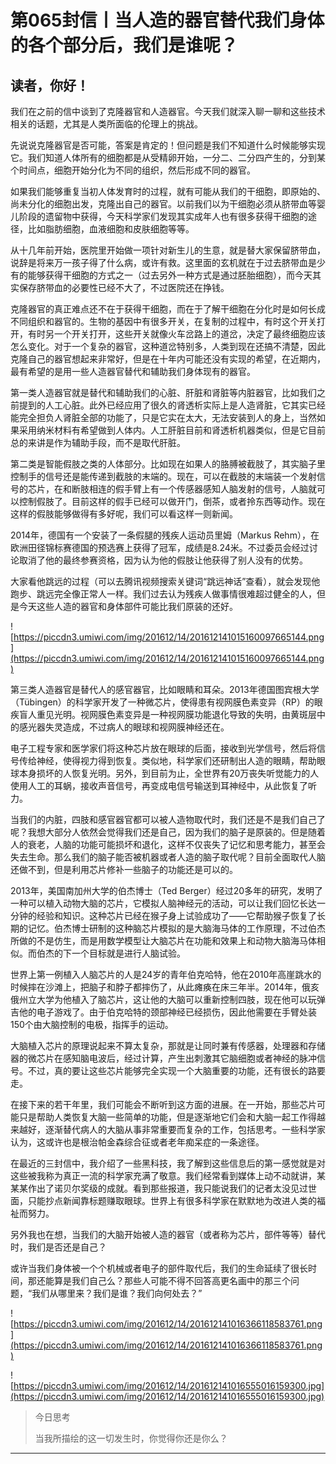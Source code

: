 # 第065封信丨当人造的器官替代我们身体的各个部分后，我们是谁呢？

## 读者，你好！

我们在之前的信中谈到了克隆器官和人造器官。今天我们就深入聊一聊和这些技术相关的话题，尤其是人类所面临的伦理上的挑战。

先说说克隆器官是否可能，答案是肯定的！但问题是我们不知道什么时候能够实现它。我们知道人体所有的细胞都是从受精卵开始，一分二、二分四产生的，分到某个时间点，细胞开始分化为不同的组织，然后形成不同的器官。

如果我们能够重复当初人体发育时的过程，就有可能从我们的干细胞，即原始的、尚未分化的细胞出发，克隆出自己的器官。以前我们以为干细胞必须从脐带血等婴儿阶段的遗留物中获得，今天科学家们发现其实成年人也有很多获得干细胞的途径，比如脂肪细胞，血液细胞和皮肤细胞等等。

从十几年前开始，医院里开始做一项针对新生儿的生意，就是替大家保留脐带血，说辞是将来万一孩子得了什么病，或许有救。这里面的玄机就在于过去脐带血是少有的能够获得干细胞的方式之一（过去另外一种方式是通过胚胎细胞），而今天其实保存脐带血的必要性已经不大了，不过医院还在挣钱。

克隆器官的真正难点还不在于获得干细胞，而在于了解干细胞在分化时是如何长成不同组织和器官的。生物的基因中有很多开关，在复制的过程中，有时这个开关打开，有时另一个开关打开，这些开关就像火车岔路上的道岔，决定了最终细胞应该怎么变化。对于一个复杂的器官，这种道岔特别多，人类到现在还搞不清楚，因此克隆自己的器官想起来非常好，但是在十年内可能还没有实现的希望，在近期内，最有希望的是用一些人造器官替代和辅助我们身体现有的器官。

第一类人造器官就是替代和辅助我们的心脏、肝脏和肾脏等内脏器官，比如我们之前提到的人工心脏。此外已经应用了很久的肾透析实际上是人造肾脏，它其实已经能完全担负人肾脏全部的功能了，只是它实在太大，无法安装到人的身上，当然如果采用纳米材料有希望做到人体内。人工肝脏目前和肾透析机器类似，但是它目前总的来讲是作为辅助手段，而不是取代肝脏。

第二类是智能假肢之类的人体部分。比如现在如果人的胳膊被截肢了，其实脑子里控制手的信号还是能传递到截肢的末端的。现在，可以在截肢的末端装一个发射信号的芯片，在和断肢相连的假手臂上有一个传感器感知人脑发射的信号，人脑就可以控制假肢了。目前这样的假手已经可以做开门，倒茶，或者拎东西等动作。现在这样的假肢能够做得有多好呢，我们可以看这样一则新闻。

2014年，德国有一个安装了一条假腿的残疾人运动员里姆（Markus Rehm），在欧洲田径锦标赛德国的预选赛上获得了冠军，成绩是8.24米。不过委员会经过讨论取消了他的最终参赛资格，因为认为他的假肢让他获得了别人没有的优势。

大家看他跳远的过程（可以去腾讯视频搜索关键词“跳远神话”查看），就会发现他跑步、跳远完全像正常人一样。我们过去认为残疾人做事情很难超过健全的人，但是今天这些人造的器官和身体部件可能比我们原装的还好。

![https://piccdn3.umiwi.com/img/201612/14/201612141015160097665144.png](https://piccdn3.umiwi.com/img/201612/14/201612141015160097665144.png)

第三类人造器官是替代人的感官器官，比如眼睛和耳朵。2013年德国图宾根大学（Tübingen）的科学家开发了一种微芯片，使得患有视网膜色素变异（RP）的眼疾盲人重见光明。视网膜色素变异是一种视网膜功能退化导致的失明，由黄斑层中的感光器失灵造成，不过病人的眼球和视网膜神经还在。

电子工程专家和医学家们将这种芯片放在眼球的后面，接收到光学信号，然后将信号传给神经，使得视力得到恢复。类似地，科学家们还研制出人造的眼睛，帮助眼球本身损坏的人恢复光明。另外，到目前为止，全世界有20万丧失听觉能力的人使用人工的耳蜗，接收声音信号，再变成电信号输送到耳神经中，从此恢复了听力。

当我们的内脏，四肢和感官器官都可以被人造物取代时，我们还是不是我们自己了呢？我想大部分人依然会觉得我们还是自己，因为我们的脑子是原装的。但是随着人的衰老，人脑的功能可能损坏和退化，这样不仅丧失了记忆和思考能力，甚至会失去生命。那么我们的脑子能否被机器或者人造的脑子取代呢？目前全面取代人脑还做不到，但是利用芯片修补一些脑子的功能还是可以的。

2013年，美国南加州大学的伯杰博士（Ted Berger）经过20多年的研究，发明了一种可以植入动物大脑的芯片，它模拟人脑神经元的活动，可以让我们回忆长达一分钟的经验和知识。这种芯片已经在猴子身上试验成功了——它帮助猴子恢复了长期的记忆。伯杰博士研制的这种脑芯片模拟的是大脑海马体的工作原理，不过伯杰所做的不是仿生，而是用数学模型让大脑芯片在功能和效果上和动物大脑海马体相似。而伯杰的下一个目标就是进行人脑试验。

世界上第一例植入人脑芯片的人是24岁的青年伯克哈特，他在2010年高崖跳水的时候摔在沙滩上，把脑子和脖子都摔伤了，从此瘫痪在床三年半。2014年，俄亥俄州立大学为他植入了脑芯片，这让他的大脑可以重新控制四肢，现在他可以玩弹吉他的电子游戏了。由于伯克哈特的颈部神经已经损伤，因此他需要在手臂处装150个由大脑控制的电极，指挥手的运动。

大脑植入芯片的原理说起来不算太复杂，那就是让同时兼有传感器，处理器和存储器的微芯片在感知脑电波后，经过计算，产生出刺激其它脑细胞或者神经的脉冲信号。不过，真的要让这些芯片能够完全实现一个大脑重要的功能，还有很长的路要走。

在接下来的若干年里，我们可能会不断听到这方面的进展。在一开始，那些芯片可能只是帮助人类恢复大脑一些简单的功能，但是逐渐地它们会和大脑一起工作得越来越好，逐渐替代病人的大脑从事非常重要而复杂的工作，包括思考。一些科学家认为，这或许也是根治帕金森综合征或者老年痴呆症的一条途径。

在最近的三封信中，我介绍了一些黑科技，我了解到这些信息后的第一感觉就是对这些被我称为真正一流的科学家充满了敬意。我们经常看到媒体上动不动就讲，某某某作出了诺贝尔奖级的成就。看到那些报道，我只能说我们的记者太没见过世面，只能抄点新闻靠标题赚取眼球。世界上有很多科学家在默默地为改进人类的福祉而努力。

另外我也在想，当我们的大脑开始被人造的器官（或者称为芯片，部件等等）替代时，我们是否还是自己？

或许当我们身体被一个个机械或者电子的部件取代后，我们的生命延续了很长时间，那还能算是我们自己么？那些人可能不得不回答高更名画中的那三个问题，“我们从哪里来？我们是谁？我们向何处去？”

![https://piccdn3.umiwi.com/img/201612/14/201612141016366118583761.png](https://piccdn3.umiwi.com/img/201612/14/201612141016366118583761.png)

![https://piccdn3.umiwi.com/img/201612/14/201612141016555016159300.jpg](https://piccdn3.umiwi.com/img/201612/14/201612141016555016159300.jpg)

> 今日思考
> 
> 当我所描绘的这一切发生时，你觉得你还是你么？

---
